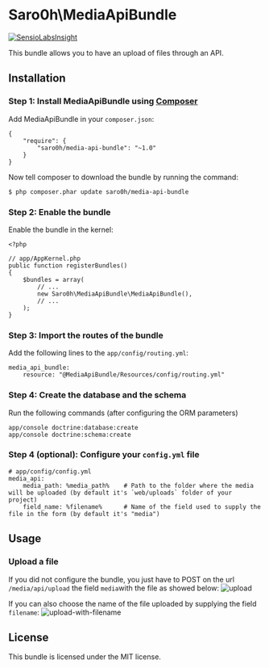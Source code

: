 Saro0h\MediaApiBundle
=====================

[![SensioLabsInsight](https://insight.sensiolabs.com/projects/a8c693af-de52-455c-9626-247474c9fb2c/small.png)](https://insight.sensiolabs.com/projects/a8c693af-de52-455c-9626-247474c9fb2c)

This bundle allows you to have an upload of files through an API.

Installation
------------

### Step 1: Install MediaApiBundle using [Composer](http://getcomposer.org)

Add MediaApiBundle in your `composer.json`:

    {
        "require": {
            "saro0h/media-api-bundle": "~1.0"
        }
    }

Now tell composer to download the bundle by running the command:

    $ php composer.phar update saro0h/media-api-bundle

### Step 2: Enable the bundle

Enable the bundle in the kernel:

    <?php

    // app/AppKernel.php
    public function registerBundles()
    {
        $bundles = array(
            // ...
            new Saro0h\MediaApiBundle\MediaApiBundle(),
            // ...
        );
    }

### Step 3: Import the routes of the bundle

Add the following lines to the `app/config/routing.yml`:

    media_api_bundle:
        resource: "@MediaApiBundle/Resources/config/routing.yml"

### Step 4: Create the database and the schema

Run the following commands (after configuring the ORM parameters)

    app/console doctrine:database:create
    app/console doctrine:schema:create

### Step 4 (optional): Configure your `config.yml` file

    # app/config/config.yml
    media_api:
        media_path: %media_path%    # Path to the folder where the media will be uploaded (by default it's `web/uploads` folder of your project)
        field_name: %filename%      # Name of the field used to supply the file in the form (by default it's "media")

Usage
-----

### Upload a file

If you did not configure the bundle, you just have to POST on the url `/media/api/upload` the field `media`with the file as showed below:
![upload](https://cloud.githubusercontent.com/assets/667519/4749236/18f0b73c-5a81-11e4-9c9d-f413b32359a5.png)

If you can also choose the name of the file uploaded by supplying the field `filename`:
![upload-with-filename](https://cloud.githubusercontent.com/assets/667519/4749239/2231f2d4-5a81-11e4-8c16-d58b59613f7b.png)


License
-------

This bundle is licensed under the MIT license.
